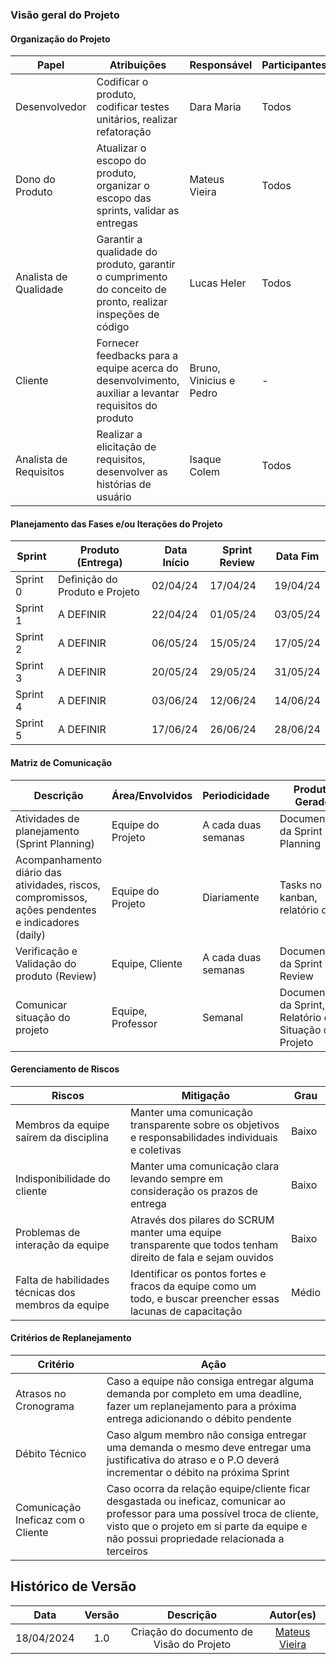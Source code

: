 ### Visão geral do Projeto

#### Organização do Projeto

**Papel** | **Atribuições** | **Responsável** | **Participantes**
--- | --- | --- | ---
Desenvolvedor | Codificar o produto, codificar testes unitários, realizar refatoração | Dara Maria | Todos
Dono do Produto | Atualizar o escopo do produto, organizar o escopo das sprints, validar as entregas | Mateus Vieira | Todos
Analista de Qualidade | Garantir a qualidade do produto, garantir o cumprimento do conceito de pronto, realizar inspeções de código | Lucas Heler | Todos
Cliente | Fornecer feedbacks para a equipe acerca do desenvolvimento, auxiliar a levantar requisitos do produto | Bruno, Vinicius e Pedro | -
Analista de Requisitos | Realizar a elicitação de requisitos, desenvolver as histórias de usuário | Isaque Colem | Todos

#### Planejamento das Fases e/ou Iterações do Projeto

**Sprint** | **Produto (Entrega)** | **Data Início** | **Sprint Review** | **Data Fim**
--- | --- | --- | --- | ---
Sprint 0 | Definição do Produto e Projeto | 02/04/24 | 17/04/24 | 19/04/24
Sprint 1 | A DEFINIR | 22/04/24 | 01/05/24 | 03/05/24
Sprint 2 | A DEFINIR | 06/05/24 | 15/05/24 | 17/05/24
Sprint 3 | A DEFINIR | 20/05/24 | 29/05/24 | 31/05/24
Sprint 4 | A DEFINIR | 03/06/24 | 12/06/24 | 14/06/24
Sprint 5 | A DEFINIR | 17/06/24 | 26/06/24 | 28/06/24

#### Matriz de Comunicação

**Descrição** | **Área/Envolvidos** | **Periodicidade** | **Produtos Gerados**
--- | --- | --- | ---
Atividades de planejamento (Sprint Planning) | Equipe do Projeto | A cada duas semanas | Documentação da Sprint Planning
Acompanhamento diário das atividades, riscos, compromissos, ações pendentes e indicadores (daily) | Equipe do Projeto | Diariamente | Tasks no kanban, relatório diário
Verificação e Validação do produto (Review) | Equipe, Cliente | A cada duas semanas | Documentação da Sprint Review
Comunicar situação do projeto | Equipe, Professor | Semanal | Documentação da Sprint, Relatório de Situação do Projeto

#### Gerenciamento de Riscos

**Riscos** | **Mitigação** | **Grau**
--- | --- | ---
Membros da equipe saírem da disciplina | Manter uma comunicação transparente sobre os objetivos e responsabilidades individuais e coletivas | Baixo
Indisponibilidade do cliente | Manter uma comunicação clara levando sempre em consideração os prazos de entrega | Baixo
Problemas de interação da equipe | Através dos pilares do SCRUM manter uma equipe transparente que todos tenham direito de fala e sejam ouvidos | Baixo
Falta de habilidades técnicas dos membros da equipe | Identificar os pontos fortes e fracos da equipe como um todo, e buscar preencher essas lacunas de capacitação | Médio

#### Critérios de Replanejamento

**Critério** | **Ação**
--- | ---
Atrasos no Cronograma | Caso a equipe não consiga entregar alguma demanda por completo em uma deadline, fazer um replanejamento para a próxima entrega adicionando o débito pendente
Débito Técnico | Caso algum membro não consiga entregar uma demanda o mesmo deve entregar uma justificativa do atraso e o P.O deverá incrementar o débito na próxima Sprint
Comunicação Ineficaz com o Cliente | Caso ocorra da relação equipe/cliente ficar desgastada ou ineficaz, comunicar ao professor para uma possível troca de cliente, visto que o projeto em si parte da equipe e não possui propriedade relacionada a terceiros

## Histórico de Versão

| Data | Versão                                   | Descrição                                          | Autor(es)                     |
| :------------: | :--------------------------------------: | :-----------------------------------------------: | :--------------------------: |
18/04/2024 | 1.0 | Criação do documento de Visão do Projeto | [Mateus Vieira](https://github.com/matix0) |